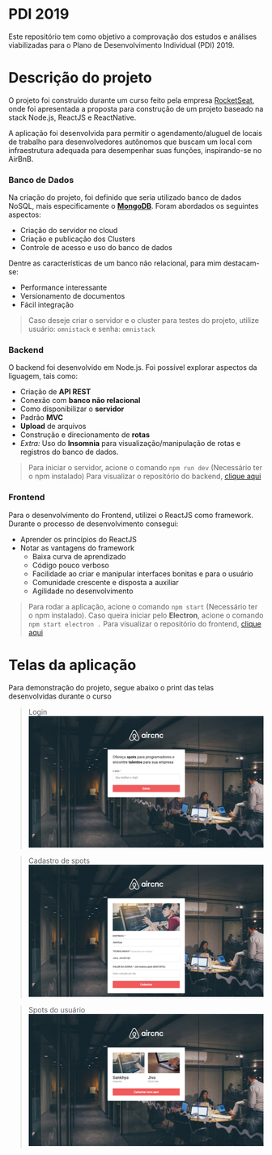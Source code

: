 # PDI 2019
  Este repositório tem como objetivo a comprovação dos estudos e análises viabilizadas para o Plano de Desenvolvimento Individual (PDI) 2019.

# Descrição do projeto
  O projeto foi construído durante um curso feito pela empresa [RocketSeat](https://rocketseat.com.br/), onde foi apresentada a proposta 
para construção de um projeto baseado na stack Node.js, ReactJS e ReactNative.

  A aplicação foi desenvolvida para permitir o agendamento/aluguel de locais de trabalho para desenvolvedores autônomos que buscam um local
com infraestrutura adequada para desempenhar suas funções, inspirando-se no AirBnB.

### Banco de Dados
  Na criação do projeto, foi definido que seria utilizado banco de dados NoSQL, mais especificamente o [**MongoDB**](cloud.mongodb.com).
  Foram abordados os seguintes aspectos:
  * Criação do servidor no cloud
  * Criação e publicação dos Clusters
  * Controle de acesso e uso do banco de dados
  
  Dentre as características de um banco não relacional, para mim destacam-se:
  * Performance interessante
  * Versionamento de documentos
  * Fácil integração
  
  > Caso deseje criar o servidor e o cluster para testes do projeto, utilize usuário: ``` omnistack ``` e senha: ``` omnistack ```

### Backend
  O backend foi desenvolvido em Node.js. Foi possível explorar aspectos da liguagem, tais como: 
  * Criação de **API REST**
  * Conexão com **banco não relacional**
  * Como disponibilizar o **servidor**
  * Padrão **MVC**
  * **Upload** de arquivos
  * Construção e direcionamento de **rotas**
  * *Extra:* Uso do **Insomnia** para visualização/manipulação de rotas e registros do banco de dados.
  
  > Para iniciar o servidor, acione o comando ```npm run dev``` (Necessário ter o npm instalado)
  > Para visualizar o repositório do backend, [clique aqui](backend)
    
### Frontend
 Para o desenvolvimento do Frontend, utilizei o ReactJS como framework. Durante o processo de desenvolvimento consegui:
 * Aprender os princípios do ReactJS
 * Notar as vantagens do framework 
    * Baixa curva de aprendizado
    * Código pouco verboso
    * Facilidade ao criar e manipular interfaces bonitas e para o usuário
    * Comunidade crescente e disposta a auxiliar
    * Agilidade no desenvolvimento

 > Para rodar a aplicação, acione o comando ```npm start``` (Necessário ter o npm instalado). Caso queira iniciar pelo **Electron**, 
 acione o comando ```npm start electron .```
 > Para visualizar o repositório do frontend, [clique aqui](frontend)

# Telas da aplicação
  Para demonstração do projeto, segue abaixo o print das telas desenvolvidas durante o curso
  > Login
      ![Login](files/apresentacao.png?raw=true "Apresentação login")
    
  > Cadastro de spots
      ![Login](files/cadastro.png?raw=true "Cadastro de Spots")
    
  > Spots do usuário
      ![Login](files/spots.png?raw=true "Spots do usuário")
